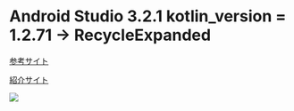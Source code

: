 # Android Studio 3.2.1 kotlin_version = 1.2.71 -> RecycleExpanded


[参考サイト](http://sakura-bird1.hatenablog.com/entry/2017/04/26/003155)

[紹介サイト](http://dbank.sakura.ne.jp/KotlinOutPut.html)

![](https://user-images.githubusercontent.com/16457165/50553459-6ea99980-0cea-11e9-8c66-c6f8aa19787b.gif)
